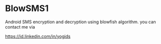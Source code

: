 # BlowSMS1
Android SMS encryption and decryption using blowfish algorithm.
you can contact me via

https://id.linkedin.com/in/yogids

